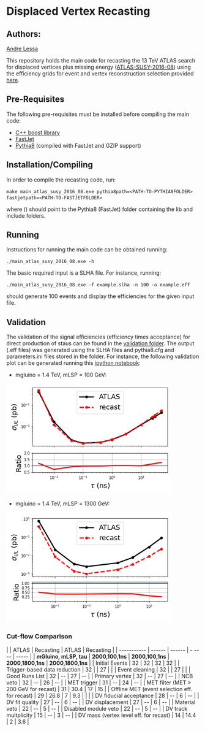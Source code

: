 # Displaced Vertex Recasting #

## Authors: ##
[Andre Lessa](mailto:andre.lessa@ufabc.edu.br)

This repository holds the main code for recasting the 13 TeV ATLAS search for displaced vertices
plus missing energy ([ATLAS-SUSY-2016-08](https://atlas.web.cern.ch/Atlas/GROUPS/PHYSICS/PAPERS/SUSY-2016-08/))
using the efficiency grids  for event and vertex reconstruction selection provided [here](https://atlas.web.cern.ch/Atlas/GROUPS/PHYSICS/PAPERS/SUSY-2016-08/hepdata_info.pdf).

## Pre-Requisites ##

The following pre-requisites must be installed before compiling the main code:

  * [C++ boost library](https://www.boost.org/)
  * [FastJet](http://fastjet.fr/)
  * [Pythia8](http://home.thep.lu.se/~torbjorn/pythia8) (compiled with FastJet and GZIP support)

## Installation/Compiling ##

In order to compile the recasting code, run:

```
make main_atlas_susy_2016_08.exe pythia8path=<PATH-TO-PYTHIA8FOLDER> fastjetpath=<PATH-TO-FASTJETFOLDER>
```

where <PATH-TO-PYTHIA8FOLDER> (<PATH-TO-FASTJETFOLDER>) should point to the Pythia8 (FastJet) folder containing the lib and include folders.

## Running ##

Instructions for running the main code can be obtained running:

```
./main_atlas_susy_2016_08.exe -h
```

The basic required input is a SLHA file.
For instance, running:

```
./main_atlas_susy_2016_08.exe -f example.slha -n 100 -o example.eff
```

should generate 100 events and display the efficiencies for the given input file.

## Validation ##

The validation of the signal efficiencies (efficiency times acceptance)
for direct production of staus can be found in the [validation folder](validation).
The output (.eff files) was generated using the SLHA files and pythia8.cfg and parameters.ini files stored in the folder.
For instance, the following validation plot can be generated running this [ipython notebook](validation/validation-mlsp100.ipynb):

 * mgluino = 1.4 TeV, mLSP = 100 GeV:

![Alt text](validation/validationPlot_mlsp100.png?raw=true "Validation Plot")


* mgluino = 1.4 TeV, mLSP = 1300 GeV:

![Alt text](validation/validationPlot_dm100.png?raw=true "Validation Plot")

### Cut-flow Comparison


|                     | ATLAS  | Recasting  |   ATLAS | Recasting  |
| -----------                    | ------ | ------ | - ---- | ----- |
|  **mGluino, mLSP, tau**             | **2000,100,1ns**  | **2000,100,1ns**  |   **2000,1800,1ns** | **2000,1800,1ns**  |
| Initial Events                 |   32   |   32   |   32   |   32  |
| Trigger-based data reduction   |   32   |        |   27   |       |
| Event cleaning                 |   32   |        |   27   |       |
| Good Runs List   |   32   |   --   |   27   |   --  |
| Primary vertex   |   32   |   --   |   27   |   --  |
| NCB veto   |   32   |   --   |   26   |   --  |
| MET trigger   |   31   |   --   |   24   |   --  |
| MET filter (MET > 200 GeV for recast)   |   31   |   30.4   |   17   |   15  |
| Offline MET (event selection eff. for recast)   |   29   |   26.8   |   7   |  9.3  |
|  |
| DV fiducial acceptance   |   28   |   --   |   6   |   --  |
| DV fit quality   |   27   |   --   |   6   |   --  |
| DV displacement   |   27   |   --   |   6   |   --  |
| Material veto   |   22   |   --   |   5   |   --  |
| Disabled module veto   |   22   |   --   |   5   |   --  |
| DV track multplicity   |   15   |   --   |   3   |   --  |
| DV mass (vertex level eff. for recast)   |   14   |   14.4   |   2   |   3.6  | 	
